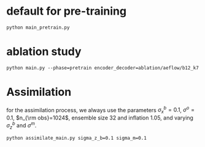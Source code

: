 # default for pre-training
```
python main_pretrain.py
```

# ablation study
```
python main.py --phase=pretrain encoder_decoder=ablation/aeflow/b12_k7
```

# Assimilation

for the assimilation process, we always use the parameters $\sigma_x^b=0.1$, $\sigma^o=0.1$, $n_{\rm obs}=1024$, ensemble size 32 and inflation 1.05, and varying $\sigma_z^b$ and $\sigma^m$.
```
python assimilate_main.py sigma_z_b=0.1 sigma_m=0.1
```